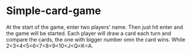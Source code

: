 # Simple-card-game
At the start of the game, enter two players' name. Then just hit enter and the game will be started. Each player will draw a card each turn and compare the cards, the one with bigger number omn the card wins. While 2<3<4<5<6<7<8<9<10<J<Q<K<A.
